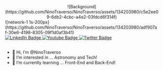 
<div align="center">
  ![Background](https://github.com/NinoTraverso/NinoTraverso/assets/134203980/c5e2ee09-6db2-4cbc-a4e2-03fdcd6f314f)

</div>
![network-1 1s-200px](https://github.com/NinoTraverso/NinoTraverso/assets/134203980/adf907af-30e6-4198-8305-09f1d0af3b41)

<div id="badges">
  <a href="your-linkedin-URL">
    <img src="https://img.shields.io/badge/LinkedIn-blue?style=for-the-badge&logo=linkedin&logoColor=white" alt="LinkedIn Badge"/>
  </a>
  <a href="your-youtube-URL">
    <img src="https://img.shields.io/badge/YouTube-red?style=for-the-badge&logo=youtube&logoColor=white" alt="Youtube Badge"/>
  </a>
  <a href="your-twitter-URL">
    <img src="https://img.shields.io/badge/Twitter-blue?style=for-the-badge&logo=twitter&logoColor=white" alt="Twitter Badge"/>
  </a>
</div>

<br/>







- 👋 Hi, I’m @NinoTraverso
- 👀 I’m interested in ... Astronomy and Tech!
- 🌱 I’m currently learning ... Front-End and Back-End!

